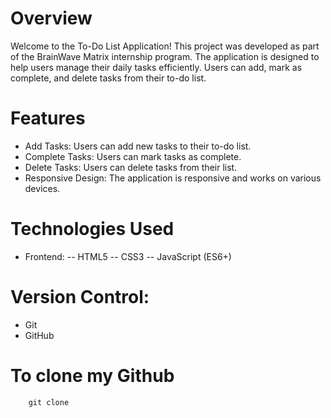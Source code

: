 # Overview
Welcome to the To-Do List Application! This project was developed as part of the BrainWave Matrix internship program. The application is designed to help users manage their daily tasks efficiently. Users can add, mark as complete, and delete tasks from their to-do list.

# Features
- Add Tasks: Users can add new tasks to their to-do list.
- Complete Tasks: Users can mark tasks as complete.
- Delete Tasks: Users can delete tasks from their list.
- Responsive Design: The application is responsive and works on various devices.
# Technologies Used
- Frontend:
-- HTML5
-- CSS3
-- JavaScript (ES6+)

# Version Control:
- Git
- GitHub

# To clone my Github 
```
    git clone 
